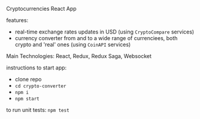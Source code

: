 Cryptocurrencies React App

features:
- real-time exchange rates updates in USD (using `CryptoCompare` services)
- currency converter from and to a wide range of currenciees, both crypto and 'real' ones (using `CoinAPI` services)

Main Technologies: React, Redux, Redux Saga, Websocket

instructions to start app:
- clone repo
- `cd crypto-converter`
- `npm i`
- `npm start`

to run unit tests: `npm test`